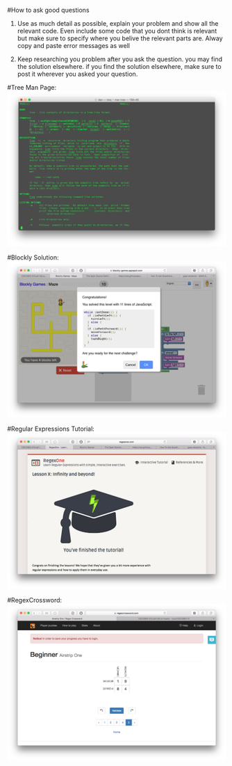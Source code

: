 
#How to ask good questions
1. Use as much detail as possible, explain your problem and show all the relevant code. Even include some code that you dont think is relevant but make sure to specify where you belive the relevant parts are. Alway copy and paste error messages as well

2. Keep researching you problem after you ask the question. you may find the solution elsewhere. if you find the solution elsewhere, make sure to post it wherever you asked your question.

#Tree Man Page: ![mantree](images/mantree.png)

#Blockly Solution: ![blockly](images/blockly.png)

#Regular Expressions Tutorial: ![regex1](images/Regex1.png)

#RegexCrossword: ![regexcrossword](images/regexcrossword.png)
